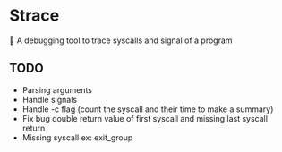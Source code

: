 # Strace
🐛 A debugging tool to trace syscalls and signal of a program

## TODO
 - Parsing arguments
 - Handle signals
 - Handle -c flag (count the syscall and their time to make a summary)
 - Fix bug double return value of first syscall and missing last syscall return
 - Missing syscall ex: exit_group